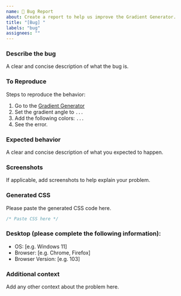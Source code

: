 ```yaml
---
name: 🐛 Bug Report
about: Create a report to help us improve the Gradient Generator.
title: "[Bug] "
labels: "bug"
assignees: ""
---
```


### Describe the bug

A clear and concise description of what the bug is.

### To Reproduce

Steps to reproduce the behavior:

1. Go to the [Gradient Generator](https://magda98.github.io/gradient-generator/)
2. Set the gradient angle to `...`
3. Add the following colors: `...`
4. See the error.

### Expected behavior

A clear and concise description of what you expected to happen.

### Screenshots

If applicable, add screenshots to help explain your problem.

### Generated CSS

Please paste the generated CSS code here.

```css
/* Paste CSS here */
```

### Desktop (please complete the following information):

- OS: [e.g. Windows 11]
- Browser: [e.g. Chrome, Firefox]
- Browser Version: [e.g. 103]

### Additional context

Add any other context about the problem here.
